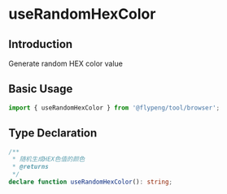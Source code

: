 # useRandomHexColor

## Introduction

Generate random HEX color value

## Basic Usage

```ts
import { useRandomHexColor } from '@flypeng/tool/browser';
```

## Type Declaration

```ts
/**
 * 随机生成HEX色值的颜色
 * @returns
 */
declare function useRandomHexColor(): string;
```
